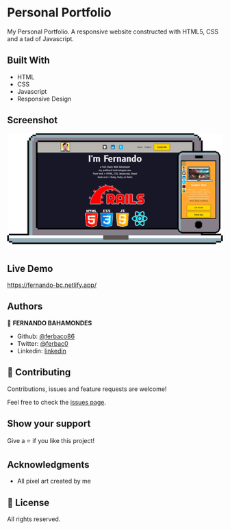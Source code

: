 # Personal Portfolio
My Personal Portfolio. A responsive website constructed with HTML5, CSS and a tad of Javascript.


## Built With

- HTML
- CSS
- Javascript
- Responsive Design

## Screenshot

![Screenshot_full](./images/readme-screenshot.png)

## Live Demo

https://fernando-bc.netlify.app/

## Authors

👤 **FERNANDO BAHAMONDES**

- Github: [@ferbaco86](https://github.com/ferbaco86)
- Twitter: [@ferbac0](https://twitter.com/ferbac0)
- Linkedin: [linkedin](https://www.linkedin.com/in/fernando-bahamondes-correa)

## 🤝 Contributing

Contributions, issues and feature requests are welcome!

Feel free to check the [issues page](issues/).

## Show your support

Give a ⭐️ if you like this project!

## Acknowledgments

- All pixel art created by me

## 📝 License

All rights reserved.
